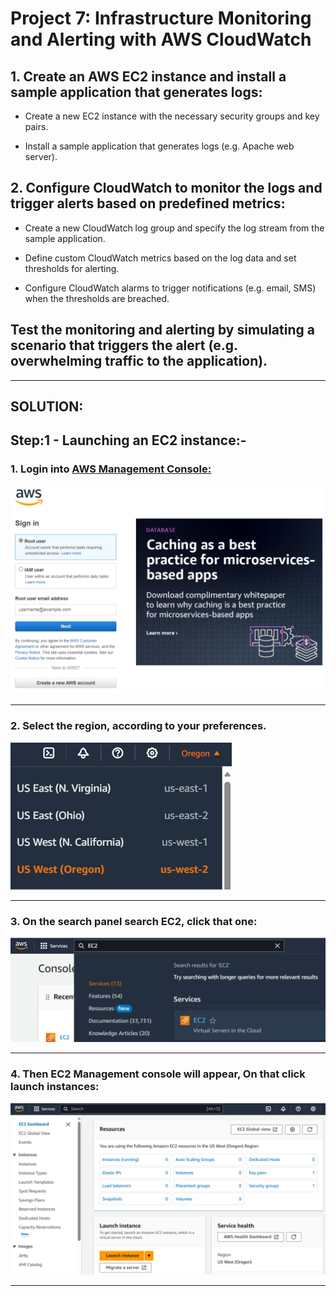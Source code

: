 # Project 7: Infrastructure Monitoring and Alerting with AWS CloudWatch

## 1.  Create an AWS EC2 instance and install a sample application that generates logs:

+ Create a new EC2 instance with the necessary security groups and key pairs.

+ Install a sample application that generates logs (e.g. Apache web server).

## 2.  Configure CloudWatch to monitor the logs and trigger alerts based on predefined metrics:

+ Create a new CloudWatch log group and specify the log stream from the sample application.

+ Define custom CloudWatch metrics based on the log data and set thresholds for alerting.

+ Configure CloudWatch alarms to trigger notifications (e.g. email, SMS) when the thresholds are breached.

## Test the monitoring and alerting by simulating a scenario that triggers the alert (e.g. overwhelming traffic to the application).

---


## **SOLUTION:**

## **Step:1 - Launching an EC2 instance:-**


### **1. Login into [AWS Management Console:](https://signin.aws.amazon.com/signin?redirect_uri=https%3A%2F%2Fconsole.aws.amazon.com%2Fconsole%2Fhome%3FhashArgs%3D%2523%26isauthcode%3Dtrue%26nc2%3Dh_ct%26src%3Dheader-signin%26state%3DhashArgsFromTB_eu-north-1_67569bb514fd7334&client_id=arn%3Aaws%3Asignin%3A%3A%3Aconsole%2Fcanvas&forceMobileApp=0&code_challenge=O-19Kk8URbYdcSReZJtf-59QKpGm4u3dALUVrpv1Fj4&code_challenge_method=SHA-256)**


![console](https://github.com/Ravivarman16/images/blob/main/Login%20into%20console.png)


---


### **2. Select the region, according to your preferences.**


![region](https://github.com/Ravivarman16/images/blob/main/region.png)


---


### **3. On the search panel search EC2, click that one:**


![EC2_SEARCH](https://github.com/Ravivarman16/images/blob/main/PROJECT-7/SEARCH_EC2.png)


---

### **4. Then EC2 Management console will appear, On that click launch instances:**


![Launch_instance](https://github.com/Ravivarman16/images/blob/main/PROJECT-7/LAUNCH_INSTANCE.png)


---



